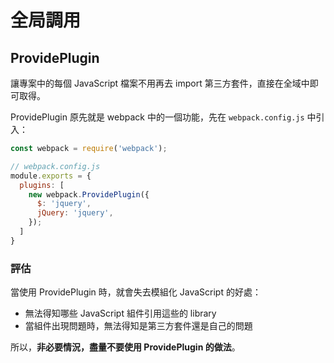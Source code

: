 # 全局調用

## ProvidePlugin

讓專案中的每個 JavaScript 檔案不用再去 import 第三方套件，直接在全域中即可取得。

ProvidePlugin 原先就是 webpack 中的一個功能，先在 `webpack.config.js` 中引入：

```js
const webpack = require('webpack');
```

```js
// webpack.config.js
module.exports = {
  plugins: [
    new webpack.ProvidePlugin({
      $: 'jquery',
      jQuery: 'jquery',
    });
  ]
}
```

### 評估

當使用 ProvidePlugin 時，就會失去模組化 JavaScript 的好處：

- 無法得知哪些 JavaScript 組件引用這些的 library
- 當組件出現問題時，無法得知是第三方套件還是自己的問題

所以，**非必要情況，盡量不要使用 ProvidePlugin 的做法**。
